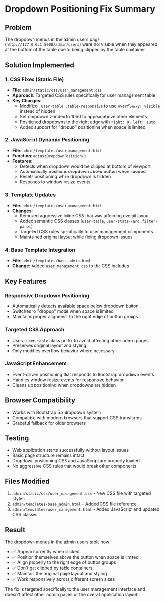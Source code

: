 # Dropdown Positioning Fix Summary

## Problem
The dropdown menus in the admin users page (`http://127.0.0.1:5000/admin/users`) were not visible when they appeared at the bottom of the table due to being clipped by the table container.

## Solution Implemented

### 1. CSS Fixes (Static File)
- **File**: `admin/static/css/user_management.css`
- **Approach**: Targeted CSS rules specifically for user management table
- **Key Changes**:
  - Modified `.user-table .table-responsive` to use `overflow-y: visible` instead of hidden
  - Set dropdown z-index to 1050 to appear above other elements
  - Positioned dropdowns to the right edge with `right: 0; left: auto`
  - Added support for "dropup" positioning when space is limited

### 2. JavaScript Dynamic Positioning
- **File**: `admin/templates/user_management.html`
- **Function**: `adjustDropdownPosition()`
- **Features**:
  - Detects when dropdown would be clipped at bottom of viewport
  - Automatically positions dropdown above button when needed
  - Resets positioning when dropdown is hidden
  - Responds to window resize events

### 3. Template Updates
- **File**: `admin/templates/user_management.html`
- **Changes**:
  - Removed aggressive inline CSS that was affecting overall layout
  - Added semantic CSS classes (`user-table`, `user-stats-card`, `filter-panel`)
  - Targeted CSS rules specifically to user management components
  - Maintained original layout while fixing dropdown issues

### 4. Base Template Integration
- **File**: `admin/templates/base_admin.html`
- **Change**: Added `user_management.css` to the CSS includes

## Key Features

### Responsive Dropdown Positioning
- Automatically detects available space below dropdown button
- Switches to "dropup" mode when space is limited
- Maintains proper alignment to the right edge of button groups

### Targeted CSS Approach
- Uses `.user-table` class prefix to avoid affecting other admin pages
- Preserves original layout and styling
- Only modifies overflow behavior where necessary

### JavaScript Enhancement
- Event-driven positioning that responds to Bootstrap dropdown events
- Handles window resize events for responsive behavior
- Cleans up positioning when dropdowns are hidden

## Browser Compatibility
- Works with Bootstrap 5.x dropdown system
- Compatible with modern browsers that support CSS transforms
- Graceful fallback for older browsers

## Testing
- Web application starts successfully without layout issues
- Basic page structure remains intact
- Dropdown positioning CSS and JavaScript are properly loaded
- No aggressive CSS rules that would break other components

## Files Modified
1. `admin/static/css/user_management.css` - New CSS file with targeted styles
2. `admin/templates/base_admin.html` - Added CSS file reference
3. `admin/templates/user_management.html` - Added JavaScript and updated CSS classes

## Result
The dropdown menus in the admin users table now:
- ✅ Appear correctly when clicked
- ✅ Position themselves above the button when space is limited
- ✅ Align properly to the right edge of button groups
- ✅ Don't get clipped by table containers
- ✅ Maintain the original page layout and styling
- ✅ Work responsively across different screen sizes

The fix is targeted specifically to the user management interface and doesn't affect other admin pages or the overall application layout.